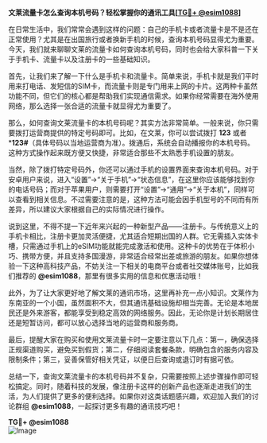 **文莱流量卡怎么查询本机号码？轻松掌握你的通讯工具[[TG💪+ @esim1088](https://t.me/s/esim1088)]**

在日常生活中，我们常常会遇到这样的问题：自己的手机卡或者流量卡是不是还在正常使用？尤其是在出国旅行或者换新手机的时候，查询本机号码显得尤为重要。今天，我们就来聊聊文莱的流量卡如何查询本机号码，同时也会给大家科普一下关于手机卡、流量卡以及注册卡的一些基础知识。

首先，让我们来了解一下什么是手机卡和流量卡。简单来说，手机卡就是我们平时用来打电话、发短信的SIM卡，而流量卡则是专门用来上网的卡片。这两种卡虽然功能不同，但它们的核心都是帮助我们实现通信需求。如果你经常需要在海外使用网络，那么选择一张合适的流量卡就显得尤为重要了。

那么，如何查询文莱流量卡的本机号码呢？其实方法非常简单。一般来说，你只需要拨打运营商提供的特定号码即可。比如，在文莱，你可以尝试拨打 **123** 或者 ***123#**（具体号码以当地运营商为准）。拨通后，系统会自动播报你的本机号码。这种方式操作起来既方便又快捷，非常适合那些不太熟悉手机设置的朋友。

当然，除了拨打特定号码外，你还可以通过手机的设置界面来查询本机号码。对于安卓用户来说，进入“设置”→“关于手机”→“状态信息”，在这里你应该能够找到你的电话号码；而对于苹果用户，则需要打开“设置”→“通用”→“关于本机”，同样可以查看到相关信息。不过需要注意的是，这种方法可能会因手机型号的不同而有所差异，所以建议大家根据自己的实际情况进行操作。

说到这里，不得不提一下近年来兴起的一种新型产品——注册卡。与传统意义上的手机卡相比，注册卡更加灵活便捷，尤其适合短期出国的人群。它无需插入实体卡槽，只需通过手机上的eSIM功能就能完成激活和使用。这种卡的优势在于体积小巧、携带方便，并且支持多国漫游，非常适合经常出差或旅游的朋友。如果你想体验一下这种高科技产品，不妨关注一下相关的电商平台或者社交媒体账号，比如我们推荐的 **@esim1088**，那里有很多实用的信息和优惠活动哦！

此外，为了让大家更好地了解文莱的通讯市场，这里再补充一点小知识。文莱作为东南亚的一个小国，虽然面积不大，但其通讯基础设施却相当完善。无论是本地居民还是外来游客，都能享受到稳定高效的网络服务。因此，无论你是计划长期居住还是短暂访问，都可以放心选择当地的运营商和服务商。

最后，提醒大家在购买和使用文莱流量卡时一定要注意以下几点：第一，确保选择正规渠道购买，避免买到假货；第二，仔细阅读套餐条款，明确包含的服务内容及限制条件；第三，妥善保管好相关凭证，以便日后查询或退订时有据可依。

总结一下，查询文莱流量卡的本机号码并不复杂，只需要按照上述步骤操作即可轻松搞定。同时，随着科技的发展，像注册卡这样的创新产品也逐渐走进我们的生活，为人们提供了更多的便利选择。如果你对这类话题感兴趣，欢迎加入我们的讨论群组 **@esim1088**，一起探讨更多有趣的通讯技巧吧！

**TG💪+ @esim1088**  
![Image](https://i.postimg.cc/4NQfJmqS/Snipaste-2025-05-13-00-14-12.png)